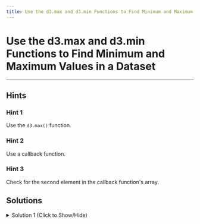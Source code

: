 ```yaml
---
title: Use the d3.max and d3.min Functions to Find Minimum and Maximum Values in a Dataset
---
```

# Use the d3.max and d3.min Functions to Find Minimum and Maximum Values in a Dataset


---
## Hints

### Hint 1

Use the `d3.max()` function.

### Hint 2

Use a callback function.

### Hint 3

Check for the second element in the callback function's array.

## Solutions

<details><summary>Solution 1 (Click to Show/Hide)</summary>

To solve the solution, you code should look like this, this would check for the `z` co-ordinate i.e. the third element in the array which would be at an index of 2:

```html
<body>
  <script>
    const positionData = [[1, 7, -4],[6, 3, 8],[2, 8, 3]]
    const output = d3.max(positionData, (d) => d[2]);
      d3.select("body")
      .append("h2")
      .text(output)
  </script>
</body>
```

</details>